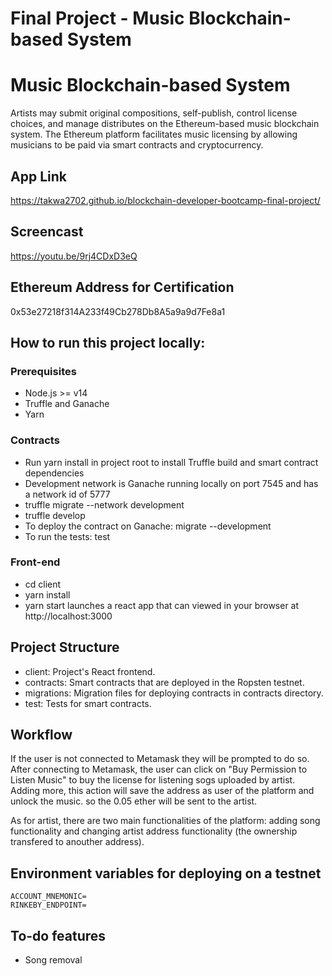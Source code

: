 # Final Project -  Music Blockchain-based System

# Music Blockchain-based System
Artists may submit original compositions, self-publish, control license choices, and manage distributes on the Ethereum-based music blockchain system. The Ethereum platform facilitates music licensing by allowing musicians to be paid via smart contracts and cryptocurrency.
## App Link
https://takwa2702.github.io/blockchain-developer-bootcamp-final-project/

## Screencast
https://youtu.be/9rj4CDxD3eQ

## Ethereum Address for Certification
0x53e27218f314A233f49Cb278Db8A5a9a9d7Fe8a1

## How to run this project locally:
 ### Prerequisites
   - Node.js >= v14
   - Truffle and Ganache
   - Yarn
   
 ### Contracts
   - Run yarn install in project root to install Truffle build and smart contract dependencies
   - Development network is Ganache running locally on port 7545 and has a network id of 5777
   - truffle migrate --network development
   - truffle develop
   - To deploy the contract on Ganache: migrate --development
   - To run the tests: test
 ### Front-end
  - cd client
  - yarn install
  - yarn start launches a react app that can viewed in your browser at http://localhost:3000

## Project Structure
  - client: Project's React frontend.
  - contracts: Smart contracts that are deployed in the Ropsten testnet.
  - migrations: Migration files for deploying contracts in contracts directory.
  - test: Tests for smart contracts.


## Workflow

If the user is not connected to Metamask they will be prompted to do so. After connecting to Metamask, the user can click on "Buy Permission to Listen Music" to buy the license for listening sogs uploaded by artist. Adding more, this action will save the address as user of the platform and unlock the music. so the 0.05 ether will be sent to the artist.

As for artist, there are two main functionalities of the platform: adding song functionality and changing artist address functionality (the ownership transfered to anouther address).

## Environment variables for deploying on a testnet
    ACCOUNT_MNEMONIC=
    RINKEBY_ENDPOINT=

## To-do features
   - Song removal




